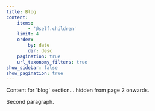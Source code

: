 ```yaml
---
title: Blog
content:
    items:
        - '@self.children'
    limit: 4
    order:
        by: date
        dir: desc
    pagination: true
    url_taxonomy_filters: true
show_sidebar: false
show_pagination: true
---
```


Content for 'blog' section... hidden from page 2 onwards.

Second paragraph.